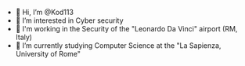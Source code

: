 - 👋 Hi, I’m @Kod113
- 👀 I’m interested in Cyber security
- 💼 I'm working in the Security of the "Leonardo Da Vinci" airport (RM, Italy)
- 🌱 I’m currently studying Computer Science at the "La Sapienza, University of Rome"
